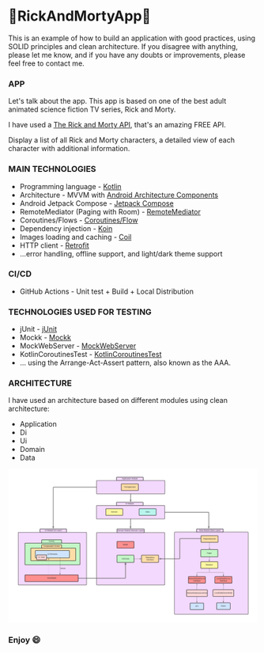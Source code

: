 # :rocket:RickAndMortyApp:rocket:

This is an example of how to build an application with good practices, using SOLID principles and clean architecture.  If you disagree with anything, please let me know, and if you have any doubts or improvements, please feel free to contact me.

### APP
Let's talk about the app. This app is based on one of the best adult animated science fiction TV series, Rick and Morty.

I have used a [The Rick and Morty API](https://rickandmortyapi.com/), that's an amazing FREE API.

Display a list of all Rick and Morty characters, a detailed view of each character with additional information.

### MAIN TECHNOLOGIES
* Programming language - [Kotlin](https://kotlinlang.org/)
* Architecture - MVVM with [Android Architecture Components](https://developer.android.com/topic/libraries/architecture/)
* Android Jetpack Compose - [Jetpack Compose](https://developer.android.com/compose)
* RemoteMediator (Paging with Room) - [RemoteMediator](https://developer.android.com/topic/libraries/architecture/paging/v3-network-db)
* Coroutines/Flows - [Coroutines/Flow](https://kotlinlang.org/docs/reference/coroutines-overview.html)
* Dependency injection - [Koin](https://insert-koin.io/)
* Images loading and caching - [Coil](https://github.com/coil-kt/coil)
* HTTP client - [Retrofit](https://square.github.io/retrofit/)
* ...error handling, offline support, and light/dark theme support

### CI/CD
* GitHub Actions - Unit test + Build + Local Distribution

### TECHNOLOGIES USED FOR TESTING
* jUnit - [jUnit](https://junit.org/junit5/)
* Mockk - [Mockk](https://mockk.io/)
* MockWebServer - [MockWebServer](https://github.com/square/okhttp/tree/master/mockwebserver)
* KotlinCoroutinesTest - [KotlinCoroutinesTest](https://kotlin.github.io/kotlinx.coroutines/kotlinx-coroutines-test/)
* ... using the Arrange-Act-Assert pattern, also known as the AAA.

### ARCHITECTURE
I have used an architecture based on different modules using clean architecture:

* Application
* Di
* Ui
* Domain
* Data

![alt text](diagram/app-architecture-diagram.jpeg)

### Enjoy :smile: